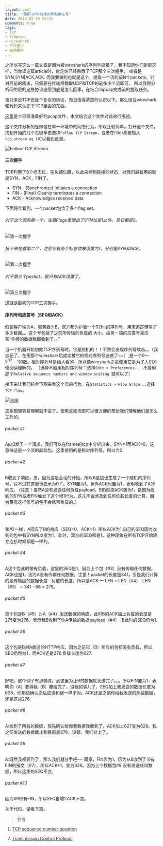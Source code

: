 ```yaml
---
layout: post
title: "理解TCP中的序列号和确认号"
date: 2014-02-26 22:34
comments: true
tags: 
- TCP
- libpcap
- wireshark
- 三次握手
- 四次握手
---
```


之所以写这么一篇文章是因为被wireshark的序列号搞晕了，我不知道你们是否这样，当你读这篇article时，肯定你已经熟悉了TCP那个三次握手，
或者是SYN,SYN|ACK,ACK. 而我要做的也就是这个，提取一个流的前N个packets，针对目前的需求，只需要在传输层截取UDP和TCP的前多少个流即可。
所以我得分析网络层的这些协议底层到底是怎么回事，在结合libpcap完成流的提取任务。

相对来说TCP还是个复杂的协议，而且值得清楚的认识以下。那么结合wireshark和代码来认识下TCP里面的东西。

<!--more-->

[这里](https://github.com/aluenkinglee/stuff/blob/master/cplusplus/traffic_parser/b.pcap?raw=true 'pcap文件')是个已经准备好的pcap文件，本文结合这个文件对此进行描述。

这个文件分析的是微信在单一环境中的网络行为，所以比较简单。打开这个文件，找到开始的几个右键单击选择`Follow TCP Stream`，或者在filter那里输入`tcp.stream eq 1`可以看到这里。

![Follow TCP Stream](https://github.com/aluenkinglee/aluenkinglee.github.io/blob/source/source/images/2014-02-26-li-jie-tcpzhong-de-xu-lie-hao-he-que-ren-hao/tcp1.png?raw=true "Follow TCP Stream")


#### 三次握手

TCP利用了8个标志位，在头部位置，以此来控制链接的状态，对我们最有用的就是SYN，ACK，FIN了。

* SYN - (Synchronize) Initiates a connection
* FIN - (Final) Cleanly terminates a connection
* ACK - Acknowledges received data

下面将会看到，一个packet包含了多个flag set。

###### 对于这个流的第一个，注意Flags里面出了SYN位是1之外，其它都是0。

![第一次握手](https://github.com/aluenkinglee/aluenkinglee.github.io/blob/source/source/images/2014-02-26-li-jie-tcpzhong-de-xu-lie-hao-he-que-ren-hao/tcp2.png?raw=true "第一次握手")


###### 接下来在看第二个，注意它有两个标志位被设置为1，分别是SYN和ACK。

![第二次握手](https://github.com/aluenkinglee/aluenkinglee.github.io/blob/source/source/images/2014-02-26-li-jie-tcpzhong-de-xu-lie-hao-he-que-ren-hao/tcp3.png?raw=true "第二次握手")

###### 对于第三个packet，就只有ACK设置了。

![第三次握手](https://github.com/aluenkinglee/aluenkinglee.github.io/blob/source/source/images/2014-02-26-li-jie-tcpzhong-de-xu-lie-hao-he-que-ren-hao/tcp4.png?raw=true "第三次握手")

这就是最初的TCP三次握手。

#### 序列号和应答号（SEQ和ACK）

假设客户端为A，服务器为B，双方都为护着一个32bit的序列号，用来追踪传输了多少数据。。这个号包括了之前所传输的负载的
大小，由另一端的应答号来应答“你传的数据我都收到了。。”

当一个机器开始初始TCP序列号时，它是随机的！！不然会出现序列号攻击。。（我忘记了，在用那个wireshark后成功被它的相对序列号迷惑了==）,是一个0～ $2^{32}-1$的数。相对序列号是给人看的，所以像wireshark之辈使用它是为了人们方便阅读理解的。
（选择不启用相对序列号：选择`Edit > Preferences... `不启用那个`Relative sequence numbers and window scaling `就可以了）

接下来让我们结合下图来看这个流的行为。在`Statistics > Flow Graph...`选择`TCP flow`。

![流图](https://github.com/aluenkinglee/aluenkinglee.github.io/blob/source/source/images/2014-02-26-li-jie-tcpzhong-de-xu-lie-hao-he-que-ren-hao/tcp5.png?raw=true "流图")

这张图很容易理解就不说了。使用这张流图可以很方便的帮助我们理解他们是怎么工作的。

###### packet #1

A向B发了一个请求，我们可以在frame的tcp中分析出来，SYN=1而ACK=0，这意味这是一个流的起始包。这里使用的是相对序列号，所以为0.

###### packet #2

B收到了响应，恩，因为这是会话的开始，所以B这边也生成了一个随机的序列号，只不过在这里也显示为0了。SYN置为1。另外ACK也置为1，表明收到了A的响应。
(注意！虽然A没有发送任何负载payload，B仍然把ACK置为1，是因为收到的SYN或者FIN触发了这个增1行为。这儿不会涉及到任何负载长度的计算，因为带有这样信号的包不会携带负载的。)

###### packet #3

和#2一样，A回应了B的响应（SEQ=0，ACK=1）所以ACK为1.自己的SEQ因为收到的包中有SYN所以变为1。此时，双方的SEQ都是1，这种现象在所有TCP开始建立连接时候都是一样的。

###### packet #4

A这个包此时带有负载，这里的SEQ是1，因为上个包（#3）没有传输任何数据，ACK也是1，因为A没有传输任何数据。注意！packet的长度是341，但是我们计算的是传输层的数据长度--负载的长度，所以是ACK — LEN = LEN（#4）-LEN（#3） = 341 - 66 = 275。

###### packet #5

这个包是B（#5）对A（#4）发送数据的响应，此时B的ACK加上负载的长度是275变为276，表示我B收到了你A传输的数据payload（#4）. B此时的SEQ仍为1.

###### packet #6

这个包是B对A放送的HTTP响应，因为之前它（B）所有的包都没有负载，所以SEQ仍然为1，而ACK还是276.负载长度为627.

###### packet #7

好吧，这个例子有点特殊，到这里为止B的数据就发送完了。。。所以FIN置为1，表明你（A）要得我（B）都给完了，没我的事儿了，SEQ加上我发送的数据长度为628，你那边确认之后应该和我一样才对。ACK还是之前你给我发送的那些数据，还是这些276.

###### packet #8

A:收到了所有的数据，我先确认给你我数据我收到了，ACK加上627变为628。我之前发送的数据截止到目前是276，没错，我们对上了。

###### packet #9 

A:既然我都要到了，那么我们就分手吧~~ 同意，FIN置为1，因为从B收到了带有FIN的报文（#7），所以ACK+1，变为629。因为上个数据包#8 没有发送任何数据，所以这里的SEQ不变,

###### packet #10

因为#9带有FIN，所以SEQ自增1.ACK不变。

关于代码，请看下篇。

> 参考

1. [TCP sequence number question](http://stackoverflow.com/questions/2672734/tcp-sequence-number-question)

2. [Transmission Control Protocol](http://en.wikipedia.org/wiki/Transmission_Control_Protocol)


